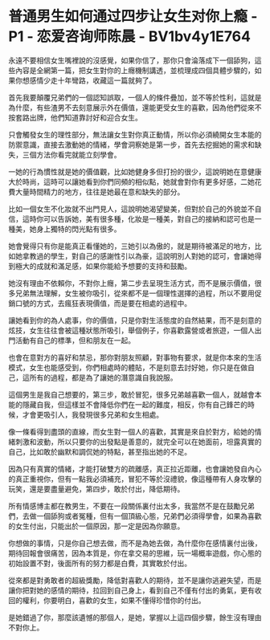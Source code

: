 # 普通男生如何通过四步让女生对你上瘾 - P1 - 恋爱咨询师陈晨 - BV1bv4y1E764

永遠不要相信女生嘴裡說的沒感覺，如果你信了，那你只會淪落成下一個舔狗，這些內容是全網第一篇，把女生對你的上癮機制講透，並梳理成四個具體步驟的，如果你想感情少走十年彎路，收藏這一篇就夠了。

首先我要顛覆兄弟們的一個認知誤取，一個人的條件疊加，並不等於性利，這就是為什麼，有些渣男不去刻意展示外在價值，還能更受女生的喜歡，因為他們從來不按套路出牌，他們知道靠討好和迎合女生。

只會觸發女生的理性部分，無法讓女生對你真正動情，所以你必須繞開女生本能的防禦意識，直接去激動她的情緒，學會洞察她是第一步，首先去挖掘她的需求和缺失，三個方法你看完就能立刻學會。

一她的行為慣性就是她的價值觀，比如她健身多但打扮的很少，這說明她在意健康大於時尚，這時可以讓她看到你們同頻的相似點，她就會對你有更多好感，二她花費大量時間精力的地方，往往是她最在意和缺失的部分。

比如一個女生不化妝就不出門見人，這說明她渴望變美，但對於自己的外貌並不自信，這時你可以告訴她，美有很多種，化妝是一種美，對自己的接納和認可也是一種美，她身上獨特的閃光點有很多。

她會覺得只有你是能真正看懂她的，三她引以為傲的，就是期待被滿足的地方，比如她拿教過的學生，對自己的感謝性引以為豪，這說明別人對她的認可，會讓她得到極大的成就和滿足感，如果你能給予想要的支持和鼓勵。

她沒有理由不依賴你，不對你上癮，第二步去呈現生活方式，而不是展示價值，很多兄弟無法理解，女生被你吸引，從來都不是一個理性選擇的過程，所以不要用促銷口號的方式，去瘋狂表現價值，而是要在相處的過程中。

讓她看到你的為人處事，你的價值，只是你對生活態度的自然結果，而不是刻意的炫技，女生往往會被這種狀態所吸引，舉個例子，你喜歡露營或者旅遊，一個人出門活動有自己的標準，但和朋友在一起。

也會在意對方的喜好和禁忌，那你對朋友照顧，對事物有要求，就是你本來的生活模式，女生也能感受到，你們相處時的體貼，不是刻意去討好她，你只是在做自己，這所有的過程，都是為了讓她的潛意識自我說服。

這個男生是我自己想要的，第三步，敢於冒犯，很多兄弟越喜歡一個人，就越會本能的隱藏自我，但這樣並不會降低你們在一起的難度，相反，你有自己鋒芒的時候，才會更吸引人，我發現很多兄弟和女生相處。

像一條看得到盡頭的直線，而女生對一個人的喜歡，其實是來自於對方，給她的情緒刺激和波動，所以只要你的出發點是善意的，就完全可以在她面前，坦露真實的自己，比如敢於幽默和調侃她的特點，甚至指出她的不足。

因為只有真實的情緒，才能打破雙方的疏離感，真正拉近距離，也會讓她發自內心的真正重視你，但有一點我必須補充，冒犯不等於沒禮貌，像這種帶有人身攻擊的玩笑，還是要盡量避免，第四步，敢於付出，降低期待。

所有情感博主都在教男生，不要在一段關係裏付出太多，我當然不是在鼓勵兄弟們，去做一個舔狗或者冤種，但有一個頂級心態，兄弟們必須得學會，如果為喜歡的女生付出，只能出於一個原因，那一定是因為你願意。

你想做的事情，只是你自己想去做，而不是為她去做，為什麼你在感情裏付出後，期待回報會很痛苦，因為本質是，你在拿交易的思維，玩一場概率遊戲，你心態的初始設置不對，後面所有的努力都是白費，其實敢於付出。

從來都是對勇敢者的超級獎勵，降低對喜歡人的期待，並不是讓你逃避失望，而是讓你把對她的感情的期待，拉回到自己身上，看到自己不僅有付出的勇氣，更有收回的權利，你要明白，喜歡的女生，如果不懂得珍惜你的付出。

是她錯過了你，那麼該遺憾的那個人，是她，掌握以上這四個步驟，餘生沒有理由不對你上。